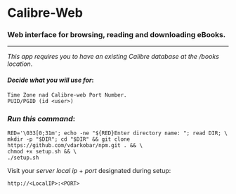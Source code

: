 # Calibre-Web
### Web interface for browsing, reading and downloading eBooks.
  
---
  
*This app requires you to have an existing Calibre database at the /books location*.
  
#### *Decide what you will use for*:
```
Time Zone nad Calibre-web Port Number.
PUID/PGID (id <user>)
```
  
### *Run this command*:
```
RED='\033[0;31m'; echo -ne "${RED}Enter directory name: "; read DIR; \
mkdir -p "$DIR"; cd "$DIR" && git clone https://github.com/vdarkobar/npm.git . && \
chmod +x setup.sh && \
./setup.sh
```
  
Visit your *server local ip* + *port* designated during setup:
```
http://<LocalIP>:<PORT>
```
